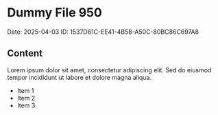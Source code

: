 # Dummy File 950

Date: 2025-04-03
ID: 1537D61C-EE41-4B58-A50C-80BC86C697A8

## Content

Lorem ipsum dolor sit amet, consectetur adipiscing elit.
Sed do eiusmod tempor incididunt ut labore et dolore magna aliqua.

* Item 1
* Item 2
* Item 3
